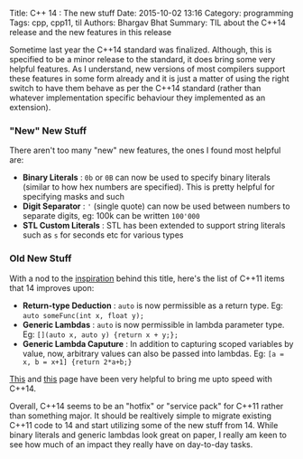 Title: C++ 14 : The new stuff
Date: 2015-10-02 13:16
Category: programming
Tags: cpp, cpp11, til
Authors: Bhargav Bhat
Summary: TIL about the C++14 release and the new features in this release

Sometime last year the C++14 standard was finalized. Although, this is specified to be a minor release to the standard, it does bring some very helpful features. As I understand, new versions of most compilers support these features in some form already and it is just a matter of using the right switch to have them behave as per the C++14 standard (rather than whatever implementation specific behaviour they implemented as an extension).

### "New" New Stuff

There aren't too many "new" new features, the ones I found most helpful are:

- **Binary Literals** : `0b` or `0B` can now be used to specify binary literals (similar to how hex numbers are specified). This is pretty helpful for specifying masks and such
- **Digit Separator** : `'` (single quote) can now be used between numbers to separate digits, eg: 100k can be written `100'000`
- **STL Custom Literals** : STL has been extended to support string literals such as `s` for seconds etc for various types

### Old New Stuff

With a nod to the [inspiration](https://devblogs.microsoft.com/oldnewthing/) behind this title, here's the list of C++11 items that 14 improves upon:

- **Return-type Deduction** : `auto` is now permissible as a return type. Eg: `auto someFunc(int x, float y);`
- **Generic Lambdas** : `auto` is now permissible in lambda parameter type. Eg: `[](auto x, auto y) {return x + y;};`
- **Generic Lambda Caputure** : In addition to capturing scoped variables by value, now, arbitrary values can also be passed into lambdas. Eg: `[a = x, b = x+1] {return 2*a+b;}`

[This](https://www.infoq.com/news/2014/08/cpp14-here-features/) and [this](https://isocpp.org/wiki/faq/cpp14-language) page have been very helpful to bring me upto speed with C++14.

Overall, C++14 seems to be an "hotfix" or "service pack" for C++11 rather than something major. It should be realtively simple to migrate existing C++11 code to 14 and start utilizing some of the new stuff from 14. While binary literals and generic lambdas look great on paper, I really am keen to see how much of an impact they really have on day-to-day tasks.

